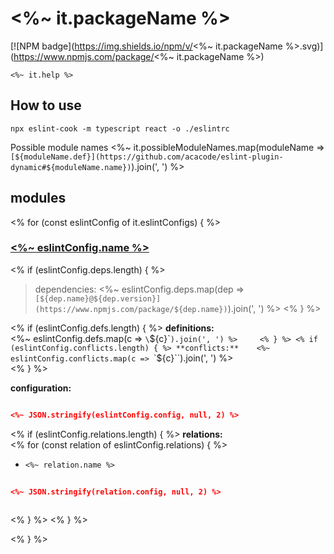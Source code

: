 # <%~ it.packageName %> 

[![NPM badge](https://img.shields.io/npm/v/<%~ it.packageName %>.svg)](https://www.npmjs.com/package/<%~ it.packageName %>)

[comment]: <> (Do not modify this file, that's autogenerated markdown, see docs folder)

```
<%~ it.help %>
```

## How to use

```
npx eslint-cook -m typescript react -o ./eslintrc 
```

Possible module names <%~ it.possibleModuleNames.map(moduleName => `[${moduleName.def}](https://github.com/acacode/eslint-plugin-dynamic#${moduleName.name})`).join(', ') %>  

## modules

<% for (const eslintConfig of it.eslintConfigs) { %>

### [<%~ eslintConfig.name %>](<%~ eslintConfig.docs %>)  

<% if (eslintConfig.deps.length) { %>
> dependencies: <%~ eslintConfig.deps.map(dep => `[${dep.name}@${dep.version}](https://www.npmjs.com/package/${dep.name})`).join(', ') %> 
<% } %>

<% if (eslintConfig.defs.length) { %>
**definitions:**  
<%~ eslintConfig.defs.map(c => `\`${c}\``).join(', ') %>    
<% } %>
<% if (eslintConfig.conflicts.length) { %>
**conflicts:**   
<%~ eslintConfig.conflicts.map(c => `\`${c}\``).join(', ') %>  
<% } %>  

**configuration:**  

```json

<%~ JSON.stringify(eslintConfig.config, null, 2) %>

```
<% if (eslintConfig.relations.length) { %>
**relations:**  
<% for (const relation of eslintConfig.relations) { %>
- `<%~ relation.name %>`  
```json
    
<%~ JSON.stringify(relation.config, null, 2) %>
    
```  

<% } %>
<% } %>

<% } %>
